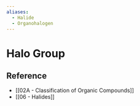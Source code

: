 ```yaml
---
aliases:
  - Halide
  - Organohalogen
---
```


# Halo Group

## Reference

- [[02A - Classification of Organic Compounds]]
- [[06 - Halides]]

